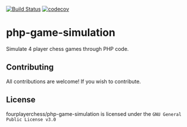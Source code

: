 [![Build Status](https://travis-ci.org/fourplayerchess/php-game-simulation.svg?branch=master)](https://travis-ci.org/fourplayerchess/php-game-simulation)
[![codecov](https://codecov.io/gh/fourplayerchess/php-game-simulation/branch/master/graph/badge.svg)](https://codecov.io/gh/fourplayerchess/php-game-simulation)
# php-game-simulation
Simulate 4 player chess games through PHP code.
## Contributing
All contributions are welcome! If you wish to contribute.
## License
fourplayerchess/php-game-simulation is licensed under the
`GNU General Public License v3.0`
